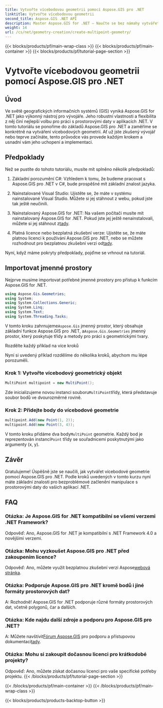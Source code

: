```yaml
---
title: Vytvořte vícebodovou geometrii pomocí Aspose.GIS pro .NET
linktitle: Vytvořte vícebodovou geometrii
second_title: Aspose.GIS .NET API
description: Master Aspose.GIS for .NET – Naučte se bez námahy vytvářet vícebodové geometrie. Komplexní návod pro vývojáře.
weight: 14
url: /cs/net/geometry-creation/create-multipoint-geometry/
---
```


{{< blocks/products/pf/main-wrap-class >}}
{{< blocks/products/pf/main-container >}}
{{< blocks/products/pf/tutorial-page-section >}}

# Vytvořte vícebodovou geometrii pomocí Aspose.GIS pro .NET

## Úvod

Ve světě geografických informačních systémů (GIS) vyniká Aspose.GIS for .NET jako výkonný nástroj pro vývojáře. Jeho robustní vlastnosti a flexibilita z něj činí nejlepší volbu pro práci s prostorovými daty v aplikacích .NET. V tomto tutoriálu se ponoříme do základů Aspose.GIS pro .NET a zaměříme se konkrétně na vytváření vícebodových geometrií. Ať už jste zkušený vývojář nebo teprve začínáte, tento průvodce vás provede každým krokem a usnadní vám jeho uchopení a implementaci.

## Předpoklady

Než se pustíte do tohoto tutoriálu, musíte mít splněno několik předpokladů:

1. Základní porozumění C#: Vzhledem k tomu, že budeme pracovat s Aspose.GIS pro .NET v C#, bude prospěšné mít základní znalost jazyka.

2. Nainstalované Visual Studio: Ujistěte se, že máte v systému nainstalované Visual Studio. Můžete si jej stáhnout z webu, pokud jste tak ještě neučinili.

3. Nainstalovaný Aspose.GIS for .NET: Na vašem počítači musíte mít nainstalovaný Aspose.GIS for .NET. Pokud jste jej ještě nenainstalovali, můžete si jej stáhnout z[tady](https://releases.aspose.com/gis/net/).

4.  Platná licence nebo bezplatná zkušební verze: Ujistěte se, že máte platnou licenci k používání Aspose.GIS pro .NET, nebo se můžete rozhodnout pro bezplatnou zkušební verzi od[tady](https://releases.aspose.com/).

Nyní, když máme pokryty předpoklady, pojďme se vrhnout na tutoriál.

## Importovat jmenné prostory

Nejprve musíme importovat potřebné jmenné prostory pro přístup k funkcím Aspose.GIS for .NET.


```csharp
using Aspose.Gis.Geometries;
using System;
using System.Collections.Generic;
using System.Linq;
using System.Text;
using System.Threading.Tasks;
```

 V tomto kroku zahrnujeme`Aspose.Gis` jmenný prostor, který obsahuje základní funkce Aspose.GIS pro .NET, a`Aspose.Gis.Geometries` jmenný prostor, který poskytuje třídy a metody pro práci s geometrickými tvary.

Rozdělte každý příklad na více kroků

Nyní si uvedený příklad rozdělíme do několika kroků, abychom mu lépe porozuměli.

### Krok 1: Vytvořte vícebodový geometrický objekt

```csharp
MultiPoint multipoint = new MultiPoint();
```

 Zde inicializujeme novou instanci souboru`MultiPoint`třídy, která představuje soubor bodů ve dvourozměrné rovině.

### Krok 2: Přidejte body do vícebodové geometrie

```csharp
multipoint.Add(new Point(1, 2));
multipoint.Add(new Point(3, 4));
```

 V tomto kroku přidáme dva body`MultiPoint` geometrie. Každý bod je reprezentován instancí`Point` třídy se souřadnicemi poskytnutými jako argumenty (x, y).

## Závěr

Gratulujeme! Úspěšně jste se naučili, jak vytvářet vícebodové geometrie pomocí Aspose.GIS pro .NET. Podle kroků uvedených v tomto kurzu nyní máte základní znalosti pro bezproblémové začlenění manipulace s prostorovými daty do vašich aplikací .NET.

## FAQ

### Otázka: Je Aspose.GIS for .NET kompatibilní se všemi verzemi .NET Framework?
Odpověď: Ano, Aspose.GIS for .NET je kompatibilní s .NET Framework 4.0 a novějšími verzemi.

### Otázka: Mohu vyzkoušet Aspose.GIS pro .NET před zakoupením licence?
 Odpověď: Ano, můžete využít bezplatnou zkušební verzi Aspose[webová stránka](https://purchase.aspose.com/temporary-license/).

### Otázka: Podporuje Aspose.GIS pro .NET kromě bodů i jiné formáty prostorových dat?
A: Rozhodně! Aspose.GIS for .NET podporuje různé formáty prostorových dat, včetně polygonů, čar a dalších.

### Otázka: Kde najdu další zdroje a podporu pro Aspose.GIS pro .NET?
 A: Můžete navštívit[Fórum Aspose.GIS](https://forum.aspose.com/c/gis/33) pro podporu a přístupovou dokumentaci[tady](https://reference.aspose.com/gis/net/).

### Otázka: Mohu si zakoupit dočasnou licenci pro krátkodobé projekty?
Odpověď: Ano, můžete získat dočasnou licenci pro vaše specifické potřeby projektu.
{{< /blocks/products/pf/tutorial-page-section >}}

{{< /blocks/products/pf/main-container >}}
{{< /blocks/products/pf/main-wrap-class >}}

{{< blocks/products/products-backtop-button >}}
